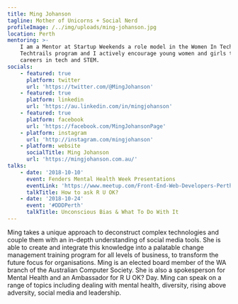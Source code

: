 ```yaml
---
title: Ming Johanson
tagline: Mother of Unicorns + Social Nerd
profileImage: /../img/uploads/ming-johanson.jpg
location: Perth
mentoring: >-
    I am a Mentor at Startup Weekends a role model in the Women In Technology WA
    Techtrails program and I actively encourage young women and girls to pursue
    careers in tech and STEM.
socials:
    - featured: true
      platform: twitter
      url: 'https://twitter.com/@MingJohanson'
    - featured: true
      platform: linkedin
      url: 'https://au.linkedin.com/in/mingjohanson'
    - featured: true
      platform: facebook
      url: 'https://facebook.com/MingJohansonPage'
    - platform: instagram
      url: 'http://instagram.com/mingjohanson'
    - platform: website
      socialTitle: Ming Johanson
      url: 'https://mingjohanson.com.au/'
talks:
    - date: '2018-10-10'
      event: Fenders Mental Health Week Presentations
      eventLink: 'https://www.meetup.com/Front-End-Web-Developers-Perth/events/255158494/'
      talkTitle: How to ask R U OK?
    - date: '2018-10-24'
      event: '#DDDPerth'
      talkTitle: Unconscious Bias & What To Do With It
---
```


Ming takes a unique approach to deconstruct complex technologies and couple them with an in-depth understanding of social media tools. She is able to create and integrate this knowledge into a palatable change management training program for all levels of business, to transform the future focus for organisations. Ming is an elected board member of the WA branch of the Australian Computer Society. She is also a spokesperson for Mental Health and an Ambassador for R U OK? Day. Ming can speak on a range of topics including dealing with mental health, diversity, rising above adversity, social media and leadership.
